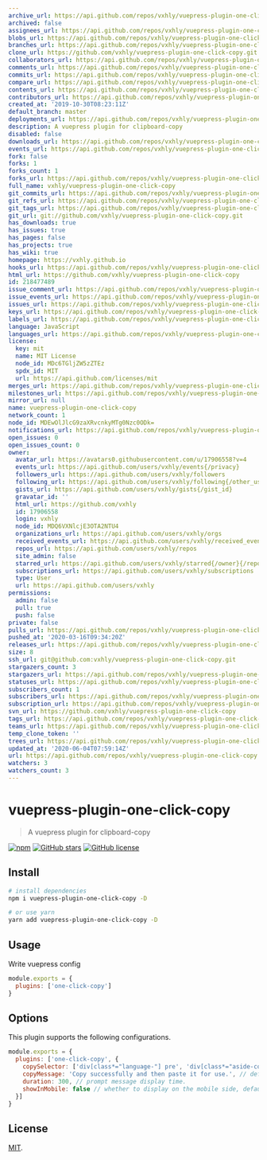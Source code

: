 ```yaml
---
archive_url: https://api.github.com/repos/vxhly/vuepress-plugin-one-click-copy/{archive_format}{/ref}
archived: false
assignees_url: https://api.github.com/repos/vxhly/vuepress-plugin-one-click-copy/assignees{/user}
blobs_url: https://api.github.com/repos/vxhly/vuepress-plugin-one-click-copy/git/blobs{/sha}
branches_url: https://api.github.com/repos/vxhly/vuepress-plugin-one-click-copy/branches{/branch}
clone_url: https://github.com/vxhly/vuepress-plugin-one-click-copy.git
collaborators_url: https://api.github.com/repos/vxhly/vuepress-plugin-one-click-copy/collaborators{/collaborator}
comments_url: https://api.github.com/repos/vxhly/vuepress-plugin-one-click-copy/comments{/number}
commits_url: https://api.github.com/repos/vxhly/vuepress-plugin-one-click-copy/commits{/sha}
compare_url: https://api.github.com/repos/vxhly/vuepress-plugin-one-click-copy/compare/{base}...{head}
contents_url: https://api.github.com/repos/vxhly/vuepress-plugin-one-click-copy/contents/{+path}
contributors_url: https://api.github.com/repos/vxhly/vuepress-plugin-one-click-copy/contributors
created_at: '2019-10-30T08:23:11Z'
default_branch: master
deployments_url: https://api.github.com/repos/vxhly/vuepress-plugin-one-click-copy/deployments
description: A vuepress plugin for clipboard-copy
disabled: false
downloads_url: https://api.github.com/repos/vxhly/vuepress-plugin-one-click-copy/downloads
events_url: https://api.github.com/repos/vxhly/vuepress-plugin-one-click-copy/events
fork: false
forks: 1
forks_count: 1
forks_url: https://api.github.com/repos/vxhly/vuepress-plugin-one-click-copy/forks
full_name: vxhly/vuepress-plugin-one-click-copy
git_commits_url: https://api.github.com/repos/vxhly/vuepress-plugin-one-click-copy/git/commits{/sha}
git_refs_url: https://api.github.com/repos/vxhly/vuepress-plugin-one-click-copy/git/refs{/sha}
git_tags_url: https://api.github.com/repos/vxhly/vuepress-plugin-one-click-copy/git/tags{/sha}
git_url: git://github.com/vxhly/vuepress-plugin-one-click-copy.git
has_downloads: true
has_issues: true
has_pages: false
has_projects: true
has_wiki: true
homepage: https://vxhly.github.io
hooks_url: https://api.github.com/repos/vxhly/vuepress-plugin-one-click-copy/hooks
html_url: https://github.com/vxhly/vuepress-plugin-one-click-copy
id: 218477489
issue_comment_url: https://api.github.com/repos/vxhly/vuepress-plugin-one-click-copy/issues/comments{/number}
issue_events_url: https://api.github.com/repos/vxhly/vuepress-plugin-one-click-copy/issues/events{/number}
issues_url: https://api.github.com/repos/vxhly/vuepress-plugin-one-click-copy/issues{/number}
keys_url: https://api.github.com/repos/vxhly/vuepress-plugin-one-click-copy/keys{/key_id}
labels_url: https://api.github.com/repos/vxhly/vuepress-plugin-one-click-copy/labels{/name}
language: JavaScript
languages_url: https://api.github.com/repos/vxhly/vuepress-plugin-one-click-copy/languages
license:
  key: mit
  name: MIT License
  node_id: MDc6TGljZW5zZTEz
  spdx_id: MIT
  url: https://api.github.com/licenses/mit
merges_url: https://api.github.com/repos/vxhly/vuepress-plugin-one-click-copy/merges
milestones_url: https://api.github.com/repos/vxhly/vuepress-plugin-one-click-copy/milestones{/number}
mirror_url: null
name: vuepress-plugin-one-click-copy
network_count: 1
node_id: MDEwOlJlcG9zaXRvcnkyMTg0Nzc0ODk=
notifications_url: https://api.github.com/repos/vxhly/vuepress-plugin-one-click-copy/notifications{?since,all,participating}
open_issues: 0
open_issues_count: 0
owner:
  avatar_url: https://avatars0.githubusercontent.com/u/17906558?v=4
  events_url: https://api.github.com/users/vxhly/events{/privacy}
  followers_url: https://api.github.com/users/vxhly/followers
  following_url: https://api.github.com/users/vxhly/following{/other_user}
  gists_url: https://api.github.com/users/vxhly/gists{/gist_id}
  gravatar_id: ''
  html_url: https://github.com/vxhly
  id: 17906558
  login: vxhly
  node_id: MDQ6VXNlcjE3OTA2NTU4
  organizations_url: https://api.github.com/users/vxhly/orgs
  received_events_url: https://api.github.com/users/vxhly/received_events
  repos_url: https://api.github.com/users/vxhly/repos
  site_admin: false
  starred_url: https://api.github.com/users/vxhly/starred{/owner}{/repo}
  subscriptions_url: https://api.github.com/users/vxhly/subscriptions
  type: User
  url: https://api.github.com/users/vxhly
permissions:
  admin: false
  pull: true
  push: false
private: false
pulls_url: https://api.github.com/repos/vxhly/vuepress-plugin-one-click-copy/pulls{/number}
pushed_at: '2020-03-16T09:34:20Z'
releases_url: https://api.github.com/repos/vxhly/vuepress-plugin-one-click-copy/releases{/id}
size: 8
ssh_url: git@github.com:vxhly/vuepress-plugin-one-click-copy.git
stargazers_count: 3
stargazers_url: https://api.github.com/repos/vxhly/vuepress-plugin-one-click-copy/stargazers
statuses_url: https://api.github.com/repos/vxhly/vuepress-plugin-one-click-copy/statuses/{sha}
subscribers_count: 1
subscribers_url: https://api.github.com/repos/vxhly/vuepress-plugin-one-click-copy/subscribers
subscription_url: https://api.github.com/repos/vxhly/vuepress-plugin-one-click-copy/subscription
svn_url: https://github.com/vxhly/vuepress-plugin-one-click-copy
tags_url: https://api.github.com/repos/vxhly/vuepress-plugin-one-click-copy/tags
teams_url: https://api.github.com/repos/vxhly/vuepress-plugin-one-click-copy/teams
temp_clone_token: ''
trees_url: https://api.github.com/repos/vxhly/vuepress-plugin-one-click-copy/git/trees{/sha}
updated_at: '2020-06-04T07:59:14Z'
url: https://api.github.com/repos/vxhly/vuepress-plugin-one-click-copy
watchers: 3
watchers_count: 3
---
```


# vuepress-plugin-one-click-copy

> A vuepress plugin for clipboard-copy

[![npm](https://img.shields.io/npm/v/vuepress-plugin-one-click-copy.svg)](https://www.npmjs.com/package/vuepress-plugin-one-click-copy)
[![GitHub stars](https://img.shields.io/github/stars/vxhly/vuepress-plugin-one-click-copy)](https://github.com/vxhly/vuepress-plugin-one-click-copy/stargazers)
[![GitHub license](https://img.shields.io/github/license/vxhly/vuepress-plugin-one-click-copy)](https://github.com/vxhly/vuepress-plugin-one-click-copy/blob/master/LICENSE)

## Install

``` bash
# install dependencies
npm i vuepress-plugin-one-click-copy -D

# or use yarn
yarn add vuepress-plugin-one-click-copy -D
```

## Usage

Write vuepress config

``` javascript
module.exports = {
  plugins: ['one-click-copy']
}
```

## Options

This plugin supports the following configurations.

``` javascript
module.exports = {
  plugins: ['one-click-copy', {
    copySelector: ['div[class*="language-"] pre', 'div[class*="aside-code"] aside'], // String or Array
    copyMessage: 'Copy successfully and then paste it for use.', // default is 'Copy successfully and then paste it for use.'
    duration: 300, // prompt message display time.
    showInMobile: false // whether to display on the mobile side, default: false.
  }]
}
```

## License

[MIT](https://github.com/vxhly/vuepress-plugin-one-click-copy/blob/master/LICENSE).